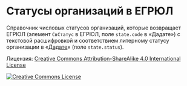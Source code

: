 # Статусы организаций в ЕГРЮЛ

Справочник числовых статусов организаций, которые возвращает ЕГРЮЛ (элемент `СвСтатус` в ЕГРЮЛ, поле `state.code` в «Дадате») с текстовой расшифровкой и соответствием литерному статусу организации в «[Дадате](https://dadata.ru/api/find-party/)» (поле `state.status`).

<p>Лицензия: <a rel="license" href="http://creativecommons.org/licenses/by-sa/4.0/">Creative Commons Attribution-ShareAlike 4.0 International License</a></p>

<p><a rel="license" href="http://creativecommons.org/licenses/by-sa/4.0/"><img alt="Creative Commons License" style="border-width:0" src="https://i.creativecommons.org/l/by-sa/4.0/88x31.png" /></a></p>
